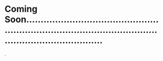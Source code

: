 # Coming Soon.....................................................................................................................................
.

